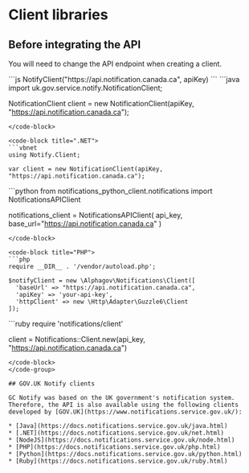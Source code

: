 # Client libraries

## Before integrating the API

You will need to change the API endpoint when creating a client.

<code-group>
<code-block title="Node.js">
```js
NotifyClient("https://api.notification.canada.ca", apiKey)
```
</code-block>

<code-block title="Java">
```java
import uk.gov.service.notify.NotificationClient;

NotificationClient client = new NotificationClient(apiKey, "https://api.notification.canada.ca");
```
</code-block>

<code-block title=".NET">
```vbnet
using Notify.Client;

var client = new NotificationClient(apiKey, "https://api.notification.canada.ca");
```
</code-block>

<code-block title="Python">
```python
from notifications_python_client.notifications import NotificationsAPIClient

notifications_client = NotificationsAPIClient(
    api_key,
    base_url="https://api.notification.canada.ca"
)
```
</code-block>

<code-block title="PHP">
```php
require __DIR__ . '/vendor/autoload.php';

$notifyClient = new \Alphagov\Notifications\Client([
  'baseUrl' => "https://api.notification.canada.ca",
  'apiKey' => 'your-api-key',
  'httpClient' => new \Http\Adapter\Guzzle6\Client
]);
```
</code-block>

<code-block title="Ruby">
```ruby
require 'notifications/client'

client = Notifications::Client.new(api_key, "https://api.notification.canada.ca")
```
</code-block>
</code-group>

## GOV.UK Notify clients

GC Notify was based on the UK government's notification system. Therefore, the API is also available using the following clients developed by [GOV.UK](https://www.notifications.service.gov.uk/):

* [Java](https://docs.notifications.service.gov.uk/java.html)
* [.NET](https://docs.notifications.service.gov.uk/net.html)
* [NodeJS](https://docs.notifications.service.gov.uk/node.html)
* [PHP](https://docs.notifications.service.gov.uk/php.html)
* [Python](https://docs.notifications.service.gov.uk/python.html)
* [Ruby](https://docs.notifications.service.gov.uk/ruby.html)

